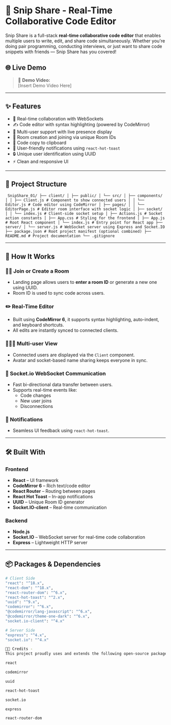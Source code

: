 # 🚀 Snip Share - Real-Time Collaborative Code Editor

Snip Share is a full-stack **real-time collaborative code editor** that enables multiple users to write, edit, and share code simultaneously. Whether you're doing pair programming, conducting interviews, or just want to share code snippets with friends — Snip Share has you covered!

## 🌐 Live Demo

> 🎥 **Demo Video:**  
> [Insert Demo Video Here]  
---

## ✨ Features

- 🔗 Real-time collaboration with WebSockets
- ✍️ Code editor with syntax highlighting (powered by CodeMirror)
- 🧠 Multi-user support with live presence display
- 🚪 Room creation and joining via unique Room IDs
- 🧹 Code copy to clipboard
- 💬 User-friendly notifications using `react-hot-toast`
- 🔒 Unique user identification using UUID
- ⚡ Clean and responsive UI

---

## 🧱 Project Structure
<pre lang="text"><code> SnipShare_01/ ├── client/ │ ├── public/ │ └── src/ │ ├── components/ │ │ ├── Client.js # Component to show connected users │ │ └── Editor.js # Code editor using CodeMirror │ ├── pages/ │ │ └── EditorPage.js # Editor room interface with socket logic │ ├── socket/ │ │ └── index.js # Client-side socket setup │ ├── Actions.js # Socket action constants │ ├── App.css # Styling for the frontend │ ├── App.js # Root React component │ └── index.js # Entry point for React app ├── server/ │ └── server.js # WebSocket server using Express and Socket.IO ├── package.json # Root project manifest (optional combined) ├── README.md # Project documentation └── .gitignore </code></pre>


---

## 🔧 How It Works

### 🧑‍💻 Join or Create a Room
- Landing page allows users to **enter a room ID** or generate a new one using UUID.
- Room ID is used to sync code across users.

### ✏️ Real-Time Editor
- Built using **CodeMirror 6**, it supports syntax highlighting, auto-indent, and keyboard shortcuts.
- All edits are instantly synced to connected clients.

### 🧑‍🤝‍🧑 Multi-user View
- Connected users are displayed via the `Client` component.
- Avatar and socket-based name sharing keeps everyone in sync.

### 📡 Socket.io WebSocket Communication
- Fast bi-directional data transfer between users.
- Supports real-time events like:
  - Code changes
  - New user joins
  - Disconnections

### 🔔 Notifications
- Seamless UI feedback using `react-hot-toast`.

---

## 🛠️ Built With

### Frontend
- **React** – UI framework
- **CodeMirror 6** – Rich text/code editor
- **React Router** – Routing between pages
- **React Hot Toast** – In-app notifications
- **UUID** – Unique Room ID generator
- **Socket.IO-client** – Real-time communication

### Backend
- **Node.js**
- **Socket.IO** – WebSocket server for real-time code collaboration
- **Express** – Lightweight HTTP server

---

## 📦 Packages & Dependencies

```bash
# Client Side
"react": "^18.x",
"react-dom": "^18.x",
"react-router-dom": "^6.x",
"react-hot-toast": "^2.x",
"uuid": "^9.x",
"codemirror": "^6.x",
"@codemirror/lang-javascript": "^6.x",
"@codemirror/theme-one-dark": "^6.x",
"socket.io-client": "^4.x"

# Server Side
"express": "^4.x",
"socket.io": "^4.x"

🧑‍🎓 Credits -
This project proudly uses and extends the following open-source packages:

react

codemirror

uuid

react-hot-toast

socket.io

express

react-router-dom



